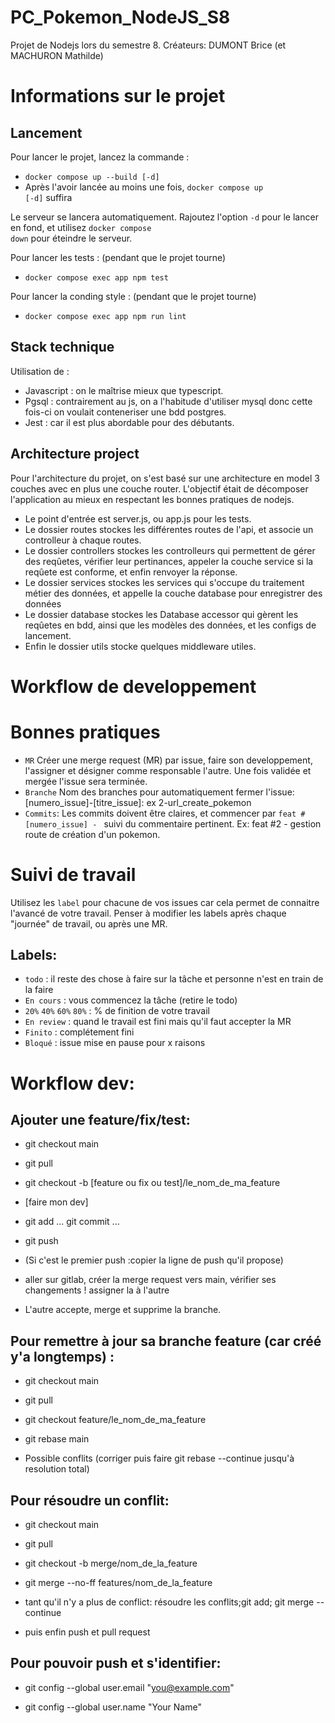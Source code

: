 # PC_Pokemon_NodeJS_S8

Projet de Nodejs lors du semestre 8.
Créateurs:
DUMONT Brice (et MACHURON Mathilde)

# Informations sur le projet

## Lancement

Pour lancer le projet, lancez la commande : 
* <code>docker compose up --build [-d]</code>
* Après l'avoir lancée au moins une fois, <code>docker compose up [-d]</code> suffira

Le serveur se lancera automatiquement. Rajoutez l'option <code>-d</code> pour le lancer en fond, et utilisez <code>docker compose down</code> pour éteindre le serveur.

Pour lancer les tests : (pendant que le projet tourne)
* <code>docker compose exec app npm test </code>

Pour lancer la conding style : (pendant que le projet tourne)
* <code>docker compose exec app npm run lint</code>

## Stack technique

Utilisation de :
* Javascript : on le maîtrise mieux que typescript.
* Pgsql : contrairement au js, on a l'habitude d'utiliser mysql donc cette fois-ci on voulait conteneriser une bdd postgres.
* Jest : car il est plus abordable pour des débutants.

## Architecture project

Pour l'architecture du projet, on s'est basé sur une architecture en model 3 couches avec en plus une couche router. L'objectif était de décomposer l'application au mieux en respectant les bonnes pratiques de nodejs.
* Le point d'entrée est server.js, ou app.js pour les tests.
* Le dossier routes stockes les différentes routes de l'api, et associe un controlleur à chaque routes.
* Le dossier controllers stockes les controlleurs qui permettent de gérer des reqûetes, vérifier leur pertinances, appeler la couche service si la reqûete est conforme, et enfin renvoyer la réponse.
* Le dossier services stockes les services qui s'occupe du traitement métier des données, et appelle la couche database pour enregistrer des données
* Le dossier database stockes les Database accessor qui gèrent les reqûetes en bdd, ainsi que les modèles des données, et les configs de lancement. 
* Enfin le dossier utils stocke quelques middleware utiles.

# Workflow de developpement
# Bonnes pratiques
* <code>MR</code> Créer une merge request (MR) par issue, faire son developpement, l'assigner et désigner comme responsable l'autre. Une fois validée et mergée l'issue sera terminée.
* <code>Branche</code> Nom des branches pour automatiquement fermer l'issue: [numero_issue]-[titre_issue]: ex 2-url_create_pokemon
* <code>Commits</code>: Les commits doivent être claires, et commencer par <code>feat #[numero_issue] - </code> suivi du commentaire pertinent. Ex:  feat #2 - gestion route de création d'un pokemon.

# Suivi de travail

Utilisez les <code>label</code> pour chacune de vos issues car cela permet de connaitre l'avancé de votre travail.
Penser à modifier les labels après chaque "journée" de travail, ou après une MR.

## Labels:
* <code>todo</code> : il reste des chose à faire sur la tâche et personne n'est en train de la faire
* <code>En cours</code> : vous commencez la tâche (retire le todo)
* <code>20%</code> <code>40%</code> <code>60%</code> <code>80%</code> : % de finition de votre travail
* <code>En review</code> : quand le travail est fini mais qu'il faut accepter la MR
* <code>Finito</code> : complétement fini
* <code>Bloqué</code> : issue mise en pause pour x raisons

# Workflow dev:

## Ajouter une feature/fix/test:

* git checkout main

* git pull

* git checkout -b [feature ou fix ou test]/le_nom_de_ma_feature

* [faire mon dev]

* git add ... git commit ...

* git push

* (Si c'est le premier push :copier la ligne de push qu'il propose)

* aller sur gitlab, créer la merge request vers main, vérifier ses changements ! assigner la à l'autre

* L'autre accepte, merge et supprime la branche.

## Pour remettre à jour sa branche feature (car créé y'a longtemps) :

* git checkout main

* git pull

* git checkout feature/le_nom_de_ma_feature

* git rebase main

* Possible conflits (corriger puis faire git rebase --continue jusqu'à resolution total)


## Pour résoudre un conflit:

* git checkout main

* git pull

* git checkout -b merge/nom_de_la_feature

* git merge --no-ff features/nom_de_la_feature

* tant qu'il n'y a plus de conflict: résoudre les conflits;git add; git merge --continue

* puis enfin push et pull request

## Pour pouvoir push et s'identifier:

* git config --global user.email "you@example.com"

* git config --global user.name "Your Name"
